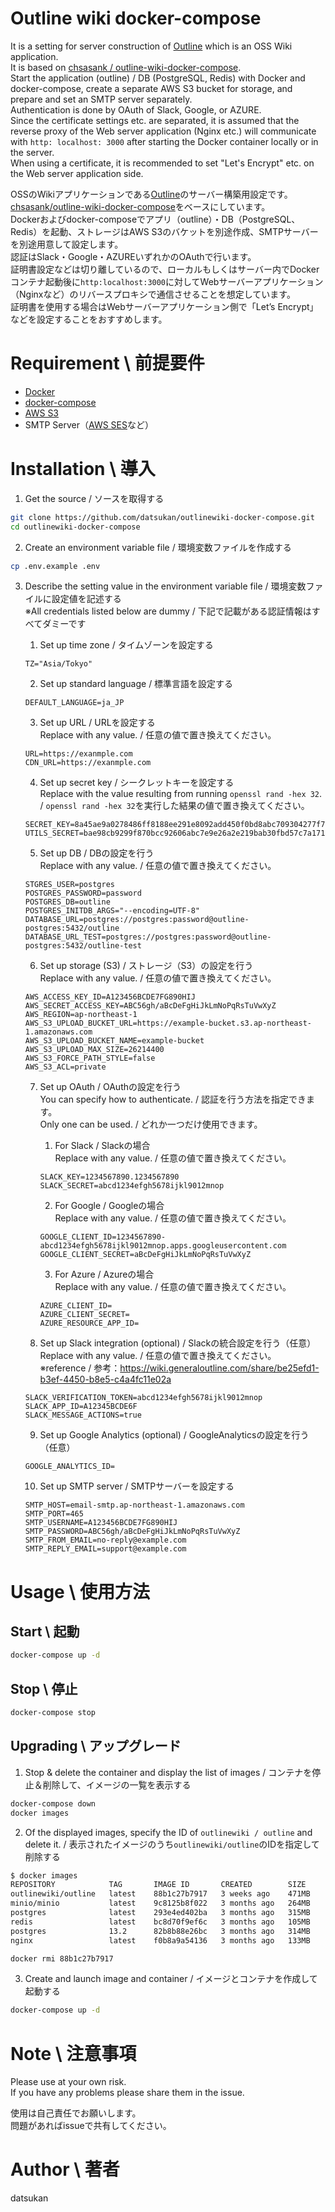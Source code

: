 # Outline wiki docker-compose

It is a setting for server construction of [Outline](https://github.com/outline/outline) which is an OSS Wiki application.  
It is based on [chsasank / outline-wiki-docker-compose](https://github.com/chsasank/outline-wiki-docker-compose).  
Start the application (outline) / DB (PostgreSQL, Redis) with Docker and docker-compose, create a separate AWS S3 bucket for storage, and prepare and set an SMTP server separately.  
Authentication is done by OAuth of Slack, Google, or AZURE.  
Since the certificate settings etc. are separated, it is assumed that the reverse proxy of the Web server application (Nginx etc.) will communicate with `http: localhost: 3000` after starting the Docker container locally or in the server.  
When using a certificate, it is recommended to set "Let's Encrypt" etc. on the Web server application side.

OSSのWikiアプリケーションである[Outline](https://github.com/outline/outline)のサーバー構築用設定です。  
[chsasank/outline-wiki-docker-compose](https://github.com/chsasank/outline-wiki-docker-compose)をベースにしています。  
Dockerおよびdocker-composeでアプリ（outline）・DB（PostgreSQL、Redis）を起動、ストレージはAWS S3のバケットを別途作成、SMTPサーバーを別途用意して設定します。  
認証はSlack・Google・AZUREいずれかのOAuthで行います。  
証明書設定などは切り離しているので、ローカルもしくはサーバー内でDockerコンテナ起動後に`http:localhost:3000`に対してWebサーバーアプリケーション（Nginxなど）のリバースプロキシで通信させることを想定しています。  
証明書を使用する場合はWebサーバーアプリケーション側で「Let’s Encrypt」などを設定することをおすすめします。  

# Requirement \ 前提要件

- [Docker](https://www.docker.com/get-started)
- [docker-compose](https://docs.docker.jp/compose/install.html)
- [AWS S3](https://aws.amazon.com/jp/s3/)
- SMTP Server（[AWS SES](https://aws.amazon.com/jp/ses/)など）

# Installation \ 導入

1. Get the source / ソースを取得する
```bash
git clone https://github.com/datsukan/outlinewiki-docker-compose.git
cd outlinewiki-docker-compose
```

2. Create an environment variable file / 環境変数ファイルを作成する
```bash
cp .env.example .env
```

3. Describe the setting value in the environment variable file / 環境変数ファイルに設定値を記述する  
   ※All credentials listed below are dummy / 下記で記載がある認証情報はすべてダミーです
   1. Set up time zone / タイムゾーンを設定する
    ```
    TZ="Asia/Tokyo"
    ```

   2. Set up standard language / 標準言語を設定する
    ```
    DEFAULT_LANGUAGE=ja_JP
    ```

   3. Set up URL / URLを設定する  
    Replace with any value. / 任意の値で置き換えてください。
    ```
    URL=https://exanmple.com
    CDN_URL=https://exanmple.com
    ```

   4. Set up secret key / シークレットキーを設定する  
    Replace with the value resulting from running `openssl rand -hex 32`. / `openssl rand -hex 32`を実行した結果の値で置き換えてください。
    ```
    SECRET_KEY=8a45ae9a0278486ff8188ee291e8092add450f0bd8abc709304277f7079b58ca
    UTILS_SECRET=bae98cb9299f870bcc92606abc7e9e26a2e219bab30fbd57c7a1714f5b80db0c
    ```

   5. Set up DB / DBの設定を行う  
    Replace with any value. / 任意の値で置き換えてください。
    ```
    STGRES_USER=postgres
    POSTGRES_PASSWORD=password
    POSTGRES_DB=outline
    POSTGRES_INITDB_ARGS="--encoding=UTF-8"
    DATABASE_URL=postgres://postgres:password@outline-postgres:5432/outline
    DATABASE_URL_TEST=postgres://postgres:password@outline-postgres:5432/outline-test
    ```

   6. Set up storage (S3) / ストレージ（S3）の設定を行う  
    Replace with any value. / 任意の値で置き換えてください。
    ```
    AWS_ACCESS_KEY_ID=A123456BCDE7FG890HIJ
    AWS_SECRET_ACCESS_KEY=ABC56gh/aBcDeFgHiJkLmNoPqRsTuVwXyZ
    AWS_REGION=ap-northeast-1
    AWS_S3_UPLOAD_BUCKET_URL=https://example-bucket.s3.ap-northeast-1.amazonaws.com
    AWS_S3_UPLOAD_BUCKET_NAME=example-bucket
    AWS_S3_UPLOAD_MAX_SIZE=26214400
    AWS_S3_FORCE_PATH_STYLE=false
    AWS_S3_ACL=private
    ```

   7. Set up OAuth / OAuthの設定を行う  
    You can specify how to authenticate. / 認証を行う方法を指定できます。  
    Only one can be used. / どれか一つだけ使用できます。
      1. For Slack / Slackの場合  
        Replace with any value. / 任意の値で置き換えてください。
        ```
        SLACK_KEY=1234567890.1234567890
        SLACK_SECRET=abcd1234efgh5678ijkl9012mnop
        ```

      2. For Google / Googleの場合  
        Replace with any value. / 任意の値で置き換えてください。
        ```
        GOOGLE_CLIENT_ID=1234567890-abcd1234efgh5678ijkl9012mnop.apps.googleusercontent.com
        GOOGLE_CLIENT_SECRET=aBcDeFgHiJkLmNoPqRsTuVwXyZ
        ```

      3. For Azure / Azureの場合  
        Replace with any value. / 任意の値で置き換えてください。
        ```
        AZURE_CLIENT_ID=
        AZURE_CLIENT_SECRET=
        AZURE_RESOURCE_APP_ID=
        ```

   8. Set up Slack integration (optional) / Slackの統合設定を行う（任意）  
    Replace with any value. / 任意の値で置き換えてください。  
    ※reference / 参考：https://wiki.generaloutline.com/share/be25efd1-b3ef-4450-b8e5-c4a4fc11e02a
    ```
    SLACK_VERIFICATION_TOKEN=abcd1234efgh5678ijkl9012mnop
    SLACK_APP_ID=A12345BCDE6F
    SLACK_MESSAGE_ACTIONS=true
    ```

   9. Set up Google Analytics (optional) / GoogleAnalyticsの設定を行う（任意）  
    ```
    GOOGLE_ANALYTICS_ID=
    ```

   10. Set up SMTP server / SMTPサーバーを設定する
    ```
    SMTP_HOST=email-smtp.ap-northeast-1.amazonaws.com
    SMTP_PORT=465
    SMTP_USERNAME=A123456BCDE7FG890HIJ
    SMTP_PASSWORD=ABC56gh/aBcDeFgHiJkLmNoPqRsTuVwXyZ
    SMTP_FROM_EMAIL=no-reply@example.com
    SMTP_REPLY_EMAIL=support@example.com
    ```

# Usage \ 使用方法

## Start \ 起動

```bash
docker-compose up -d
```

## Stop \ 停止

```bash
docker-compose stop
```

## Upgrading \ アップグレード

1. Stop & delete the container and display the list of images / コンテナを停止＆削除して、イメージの一覧を表示する
```bash
docker-compose down
docker images
```

2. Of the displayed images, specify the ID of `outlinewiki / outline` and delete it. / 表示されたイメージのうち`outlinewiki/outline`のIDを指定して削除する
```bash
$ docker images
REPOSITORY            TAG       IMAGE ID       CREATED        SIZE
outlinewiki/outline   latest    88b1c27b7917   3 weeks ago    471MB
minio/minio           latest    9c8125b8f022   3 months ago   264MB
postgres              latest    293e4ed402ba   3 months ago   315MB
redis                 latest    bc8d70f9ef6c   3 months ago   105MB
postgres              13.2      82b8b88e26bc   3 months ago   314MB
nginx                 latest    f0b8a9a54136   3 months ago   133MB
```

```bash
docker rmi 88b1c27b7917
```

3. Create and launch image and container / イメージとコンテナを作成して起動する

```bash
docker-compose up -d
```

# Note \ 注意事項

Please use at your own risk.  
If you have any problems please share them in the issue.

使用は自己責任でお願いします。  
問題があればissueで共有してください。

# Author \ 著者

datsukan
